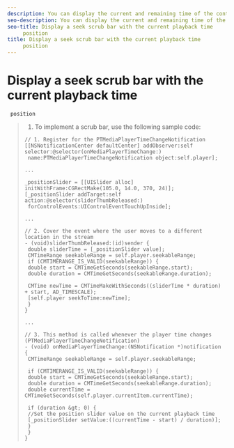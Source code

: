 ```yaml
---
description: You can display the current and remaining time of the content that is being played.
seo-description: You can display the current and remaining time of the content that is being played.
seo-title: Display a seek scrub bar with the current playback time
	 position
title: Display a seek scrub bar with the current playback time
	 position
---
```


# Display a seek scrub bar with the current playback time
	 position

>1. To implement a scrub bar, use the following sample code:
>   ```
>   // 1. Register for the PTMediaPlayerTimeChangeNotification 
>   [[NSNotificationCenter defaultCenter] addObserver:self selector:@selector(onMediaPlayerTimeChange:) 
>    name:PTMediaPlayerTimeChangeNotification object:self.player]; 
>    
>   ... 
>    
>   _positionSlider = [[UISlider alloc] initWithFrame:CGRectMake(105.0, 14.0, 370, 24)]; 
>   [_positionSlider addTarget:self action:@selector(sliderThumbReleased:) 
>    forControlEvents:UIControlEventTouchUpInside]; 
>    
>   ... 
>    
>   // 2. Cover the event where the user moves to a different location in the stream 
>   - (void)sliderThumbReleased:(id)sender { 
>    double sliderTime = [_positionSlider value]; 
>    CMTimeRange seekableRange = self.player.seekableRange; 
>    if (CMTIMERANGE_IS_VALID(seekableRange)) { 
>    double start = CMTimeGetSeconds(seekableRange.start); 
>    double duration = CMTimeGetSeconds(seekableRange.duration); 
>    
>    CMTime newTime = CMTimeMakeWithSeconds((sliderTime * duration) + start, AD_TIMESCALE); 
>    [self.player seekToTime:newTime]; 
>    } 
>   } 
>    
>   ... 
>    
>   // 3. This method is called whenever the player time changes 
>   (PTMediaPlayerTimeChangeNotification) 
>   - (void) onMediaPlayerTimeChange:(NSNotification *)notification { 
>    CMTimeRange seekableRange = self.player.seekableRange; 
>    
>    if (CMTIMERANGE_IS_VALID(seekableRange)) { 
>    double start = CMTimeGetSeconds(seekableRange.start); 
>    double duration = CMTimeGetSeconds(seekableRange.duration); 
>    double currentTime = CMTimeGetSeconds(self.player.currentItem.currentTime); 
>    
>    if (duration &gt; 0) { 
>    //Set the position slider value on the current playback time 
>    [_positionSlider setValue:((currentTime - start) / duration)]; 
>    } 
>    } 
>   } 
>   
>   ```
>   
>   
>   

